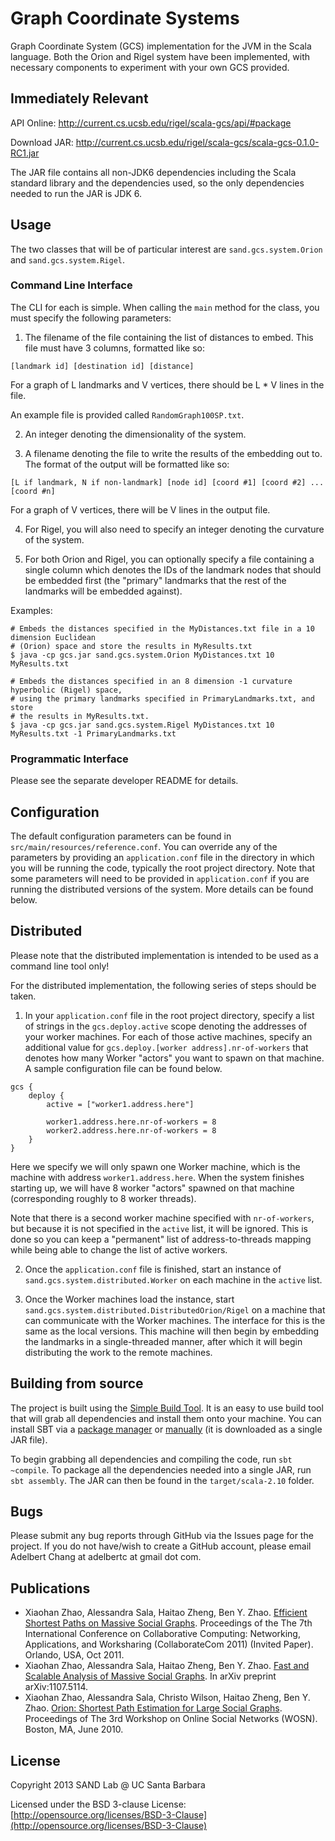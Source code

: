 # Graph Coordinate Systems
Graph Coordinate System (GCS) implementation for the JVM in
the Scala language. Both the Orion and Rigel system have
been implemented, with necessary components to experiment
with your own GCS provided.

## Immediately Relevant
API Online: http://current.cs.ucsb.edu/rigel/scala-gcs/api/#package

Download JAR: http://current.cs.ucsb.edu/rigel/scala-gcs/scala-gcs-0.1.0-RC1.jar

The JAR file contains all non-JDK6 dependencies including the Scala
standard library and the dependencies used, so the only dependencies
needed to run the JAR is JDK 6.

## Usage
The two classes that will be of particular interest are
`sand.gcs.system.Orion` and `sand.gcs.system.Rigel`.

### Command Line Interface
The CLI for each is simple. When calling the `main`
method for the class, you must specify the following
parameters:

1. The filename of the file containing the list of distances to embed.
   This file must have 3 columns, formatted like so:

```
[landmark id] [destination id] [distance]
```
   
   For a graph of L landmarks and V vertices, there
   should be L * V lines in the file.

   An example file is provided called `RandomGraph100SP.txt`.

2. An integer denoting the dimensionality of the system.

3. A filename denoting the file to write the results of the
   embedding out to. The format of the output will be formatted like so:

```
[L if landmark, N if non-landmark] [node id] [coord #1] [coord #2] ... [coord #n]
```

   For a graph of V vertices, there will be V lines in the output file.

4. For Rigel, you will also need to specify an integer denoting the curvature
   of the system.

5. For both Orion and Rigel, you can optionally specify a file containing a
   single column which denotes the IDs of the landmark nodes that should be
   embedded first (the "primary" landmarks that the rest of the landmarks will
   be embedded against).


Examples:
```
# Embeds the distances specified in the MyDistances.txt file in a 10 dimension Euclidean
# (Orion) space and store the results in MyResults.txt
$ java -cp gcs.jar sand.gcs.system.Orion MyDistances.txt 10 MyResults.txt

# Embeds the distances specified in an 8 dimension -1 curvature hyperbolic (Rigel) space,
# using the primary landmarks specified in PrimaryLandmarks.txt, and store
# the results in MyResults.txt.
$ java -cp gcs.jar sand.gcs.system.Rigel MyDistances.txt 10 MyResults.txt -1 PrimaryLandmarks.txt
```

### Programmatic Interface
Please see the separate developer README for details.

## Configuration
The default configuration parameters can be found in
`src/main/resources/reference.conf`. You can override any
of the parameters by providing an `application.conf` file
in the directory in which you will be running the code,
typically the root project directory. Note that some
parameters will need to be provided in `application.conf`
if you are running the distributed versions of the system.
More details can be found below.

## Distributed
Please note that the distributed implementation is intended
to be used as a command line tool only!

For the distributed implementation, the following series of
steps should be taken.

1. In your `application.conf` file in the root project directory,
   specify a list of strings in the `gcs.deploy.active` scope
   denoting the addresses of your worker machines. For each of
   those active machines, specify an additional value for
   `gcs.deploy.[worker address].nr-of-workers` that denotes how
   many Worker "actors" you want to spawn on that machine. A
   sample configuration file can be found below.

```
gcs {
    deploy {
        active = ["worker1.address.here"]

        worker1.address.here.nr-of-workers = 8
        worker2.address.here.nr-of-workers = 8
    }
}
```

Here we specify we will only spawn one Worker machine, which is
the machine with address `worker1.address.here`. When the system
finishes starting up, we will have 8 worker "actors" spawned on that
machine (corresponding roughly to 8 worker threads).

Note that there is a second worker machine specified with `nr-of-workers`,
but because it is not specified in the `active` list, it will be
ignored. This is done so you can keep a "permanent" list of address-to-threads
mapping while being able to change the list of active workers.

2. Once the `application.conf` file is finished, start an instance of
   `sand.gcs.system.distributed.Worker` on each machine in the `active` list.

3. Once the Worker machines load the instance, start
   `sand.gcs.system.distributed.DistributedOrion/Rigel` on a machine that can
   communicate with the Worker machines. The interface for this is the same as
   the local versions. This machine will then begin by embedding
   the landmarks in a single-threaded manner, after which it will begin distributing
   the work to the remote machines. 

## Building from source
The project is built using the [Simple Build Tool](http://www.scala-sbt.org/).
It is an easy to use build tool that will grab all dependencies and install them
onto your machine. You can install SBT via a
[package manager](http://www.scala-sbt.org/release/docs/Getting-Started/Setup.html)
or
[manually](http://www.scala-sbt.org/release/docs/Getting-Started/Setup.html#manual-installation)
(it is downloaded as a single JAR file).

To begin grabbing all dependencies and compiling the code, run `sbt ~compile`.
To package all the dependencies needed into a single JAR, run `sbt assembly`.
The JAR can then be found in the `target/scala-2.10` folder.

## Bugs
Please submit any bug reports through GitHub via the Issues page for the
project. If you do not have/wish to create a GitHub account, please email
Adelbert Chang at adelbertc at gmail dot com.

## Publications
* Xiaohan Zhao, Alessandra Sala, Haitao Zheng, Ben Y. Zhao. [Efficient Shortest
  Paths on Massive Social Graphs](http://current.cs.ucsb.edu/rigel/documents/rigel.pdf).
  Proceedings of the The 7th International
  Conference on Collaborative Computing: Networking, Applications, and
  Worksharing (CollaborateCom 2011) (Invited Paper). Orlando, USA, Oct 2011.
* Xiaohan Zhao, Alessandra Sala, Haitao Zheng, Ben Y. Zhao. [Fast and Scalable
  Analysis of Massive Social Graphs](http://arxiv.org/abs/1107.5114).
  In arXiv preprint arXiv:1107.5114.
* Xiaohan Zhao, Alessandra Sala, Christo Wilson, Haitao Zheng, Ben Y. Zhao.
  [Orion: Shortest Path Estimation for Large Social Graphs](http://current.cs.ucsb.edu/rigel/documents/orion.pdf). 
  Proceedings of The 3rd Workshop on Online Social Networks (WOSN). Boston, MA, June 2010.

## License
Copyright 2013 SAND Lab @ UC Santa Barbara

Licensed under the BSD 3-clause License:
[http://opensource.org/licenses/BSD-3-Clause](http://opensource.org/licenses/BSD-3-Clause)
